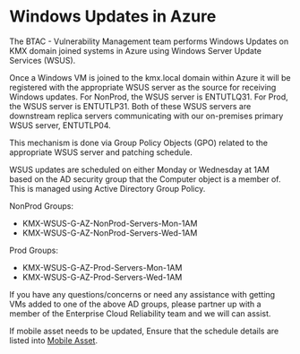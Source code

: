 # Windows Updates in Azure

The BTAC - Vulnerability Management team performs Windows Updates on KMX domain joined systems in Azure using Windows Server Update Services (WSUS).

Once a Windows VM is joined to the kmx.local domain within Azure it will be registered with the appropriate WSUS server as the source for receiving Windows updates. For NonProd, the WSUS server is ENTUTLQ31. For Prod, the WSUS server is ENTUTLP31. Both of these WSUS servers are downstream replica servers communicating with our on-premises primary WSUS server, ENTUTLP04.

This mechanism is done via Group Policy Objects (GPO) related to the appropriate WSUS server and patching schedule.

WSUS updates are scheduled on either Monday or Wednesday at 1AM based on the AD security group that the Computer object is a member of. This is managed using Active Directory Group Policy.

NonProd Groups:

- KMX-WSUS-G-AZ-NonProd-Servers-Mon-1AM
- KMX-WSUS-G-AZ-NonProd-Servers-Wed-1AM

Prod Groups:

- KMX-WSUS-G-AZ-Prod-Servers-Mon-1AM
- KMX-WSUS-G-AZ-Prod-Servers-Wed-1AM

If you have any questions/concerns or need any assistance with getting VMs added to one of the above AD groups, please partner up with a member of the Enterprise Cloud Reliability team and we will can assist.

If mobile asset needs to be updated, Ensure that the schedule details are listed into [Mobile Asset](http://entutlp11:8082).
